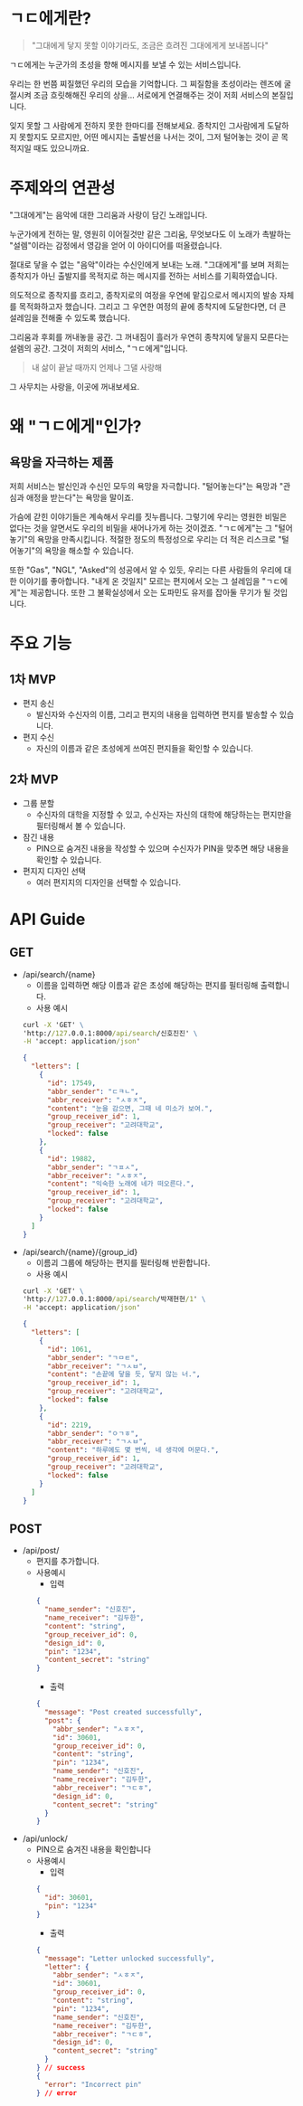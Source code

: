 # ㄱㄷ에게란?

> "그대에게 닿지 못할 이야기라도, 조금은 흐려진 그대에게게 보내봅니다"

ㄱㄷ에게는 누군가의 초성을 향해 메시지를 보낼 수 있는 서비스입니다.

우리는 한 번쯤 찌질했던 우리의 모습을 기억합니다. 그 찌질함을 초성이라는 렌즈에 굴절시켜 조금 흐릿해해진 우리의 상을… 서로에게 연결해주는 것이 저희 서비스의 본질입니다.

잊지 못할 그 사람에게 전하지 못한 한마디를 전해보세요. 종착지인 그사람에게 도달하지 못할지도 모르지만, 어떤 메시지는 출발선을 나서는 것이, 그저 털어놓는 것이 곧 목적지일 때도 있으니까요.

# 주제와의 연관성

"그대에게"는 음악에 대한 그리움과 사랑이 담긴 노래입니다.

누군가에게 전하는 말, 영원히 이어질것만 같은 그리움, 무엇보다도 이 노래가 촉발하는 "설렘"이라는 감정에서 영감을 얻어 이 아이디어를 떠올렸습니다.

절대로 닿을 수 없는 "음악"이라는 수신인에게 보내는 노래. "그대에게"를 보며 저희는 종착지가 아닌 출발지를 목적지로 하는 메시지를 전하는 서비스를 기획하였습니다.

의도적으로 종착지를 흐리고, 종착지로의 여정을 우연에 맡김으로서 메시지의 발송 자체를 목적화하고자 했습니다. 그리고 그 우연한 여정의 끝에 종착지에 도달한다면, 더 큰 설레임을 전해줄 수 있도록 했습니다.

그리움과 후회를 꺼내놓을 공간. 그 꺼내짐이 흘러가 우연히 종착지에 닿을지 모른다는 설렘의 공간. 그것이 저희의 서비스, "ㄱㄷ에게"입니다.

> 내 삶이 끝날 때까지 언제나 그댈 사랑해

그 사무치는 사랑을, 이곳에 꺼내보세요.

# 왜 "ㄱㄷ에게"인가?

## 욕망을 자극하는 제품

저희 서비스는 발신인과 수신인 모두의 욕망을 자극합니다.
"털어놓는다"는 욕망과 "관심과 애정을 받는다"는 욕망을 말이죠.

가슴에 갇힌 이야기들은 계속해서 우리를 짓누릅니다. 그렇기에 우리는 영원한 비밀은 없다는 것을 알면서도 우리의 비밀을 새어나가게 하는 것이겠죠. "ㄱㄷ에게"는 그 "털어놓기"의 욕망을 만족시킵니다. 적절한 정도의 특정성으로 우리는 더 적은 리스크로 "털어놓기"의 욕망을 해소할 수 있습니다.

또한 "Gas", "NGL", "Asked"의 성공에서 알 수 있듯, 우리는 다른 사람들의 우리에 대한 이야기를 좋아합니다. "내게 온 것일지" 모르는 편지에서 오는 그 설레임을 "ㄱㄷ에게"는 제공합니다. 또한 그 불확실성에서 오는 도파민도 유저를 잡아둘 무기가 될 것입니다.

# 주요 기능

## 1차 MVP

- 편지 송신
  - 발신자와 수신자의 이름, 그리고 편지의 내용을 입력하면 편지를 발송할 수 있습니다.
- 편지 수신
  - 자신의 이름과 같은 초성에게 쓰여진 편지들을 확인할 수 있습니다.

## 2차 MVP

- 그룹 분할
  - 수신자의 대학을 지정할 수 있고, 수신자는 자신의 대학에 해당하는는 편지만을 필터링해서 볼 수 있습니다.
- 잠긴 내용
  - PIN으로 숨겨진 내용을 작성할 수 있으며 수신자가 PIN을 맞추면 해당 내용을 확인할 수 있습니다.
- 편지지 디자인 선택
  - 여러 편지지의 디자인을 선택할 수 있습니다.

# API Guide

## GET

- /api/search/{name}
  - 이름을 입력하면 해당 이름과 같은 초성에 해당하는 편지를 필터링해 출력합니다.
  - 사용 예시
  ```cmd
  curl -X 'GET' \
  'http://127.0.0.1:8000/api/search/신호진진' \
  -H 'accept: application/json'
  ```
  ```json
  {
    "letters": [
      {
        "id": 17549,
        "abbr_sender": "ㄷㅋㄴ",
        "abbr_receiver": "ㅅㅎㅈ",
        "content": "눈을 감으면, 그때 네 미소가 보여.",
        "group_receiver_id": 1,
        "group_receiver": "고려대학교",
        "locked": false
      },
      {
        "id": 19882,
        "abbr_sender": "ㄱㅍㅅ",
        "abbr_receiver": "ㅅㅎㅈ",
        "content": "익숙한 노래에 네가 떠오른다.",
        "group_receiver_id": 1,
        "group_receiver": "고려대학교",
        "locked": false
      }
    ]
  }
  ```
- /api/search/{name}/{group_id}
  - 이름괴 그룹에 해당하는 편지를 필터링해 반환합니다.
  - 사용 예시
  ```cmd
  curl -X 'GET' \
  'http://127.0.0.1:8000/api/search/박재현현/1' \
  -H 'accept: application/json'
  ```
  ```json
  {
    "letters": [
      {
        "id": 1061,
        "abbr_sender": "ㄱㅁㅌ",
        "abbr_receiver": "ㄱㅅㅂ",
        "content": "손끝에 닿을 듯, 닿지 않는 너.",
        "group_receiver_id": 1,
        "group_receiver": "고려대학교",
        "locked": false
      },
      {
        "id": 2219,
        "abbr_sender": "ㅇㄱㅎ",
        "abbr_receiver": "ㄱㅅㅂ",
        "content": "하루에도 몇 번씩, 네 생각에 머문다.",
        "group_receiver_id": 1,
        "group_receiver": "고려대학교",
        "locked": false
      }
    ]
  }
  ```

## POST

- /api/post/
  - 편지를 추가합니다.
  - 사용예시
    - 입력
    ```json
    {
      "name_sender": "신호진",
      "name_receiver": "김두한",
      "content": "string",
      "group_receiver_id": 0,
      "design_id": 0,
      "pin": "1234",
      "content_secret": "string"
    }
    ```
    - 출력
    ```json
    {
      "message": "Post created successfully",
      "post": {
        "abbr_sender": "ㅅㅎㅈ",
        "id": 30601,
        "group_receiver_id": 0,
        "content": "string",
        "pin": "1234",
        "name_sender": "신호진",
        "name_receiver": "김두한",
        "abbr_receiver": "ㄱㄷㅎ",
        "design_id": 0,
        "content_secret": "string"
      }
    }
    ```
- /api/unlock/
  - PIN으로 숨겨진 내용을 확인합니다
  - 사용예시
    - 입력
    ```json
    {
      "id": 30601,
      "pin": "1234"
    }
    ```
    - 출력
    ```json
    {
      "message": "Letter unlocked successfully",
      "letter": {
        "abbr_sender": "ㅅㅎㅈ",
        "id": 30601,
        "group_receiver_id": 0,
        "content": "string",
        "pin": "1234",
        "name_sender": "신호진",
        "name_receiver": "김두한",
        "abbr_receiver": "ㄱㄷㅎ",
        "design_id": 0,
        "content_secret": "string"
      }
    } // success
    {
      "error": "Incorrect pin"
    } // error
    ```
